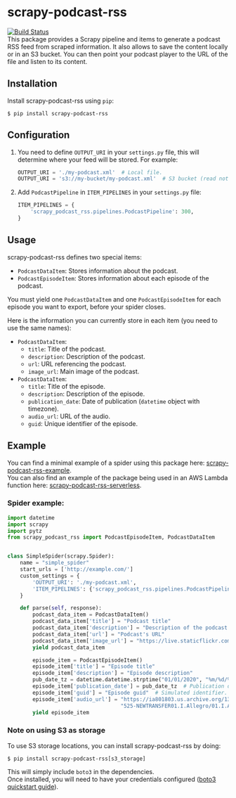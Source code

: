 # scrapy-podcast-rss
[![Build Status](https://travis-ci.org/igarizio/scrapy-podcast-rss.svg?branch=master)](https://travis-ci.org/igarizio/scrapy-podcast-rss)  
This package provides a Scrapy pipeline and items to generate a podcast RSS feed 
from scraped information. It also allows to save the content locally or in an S3 
bucket. You can then point your podcast player to the URL of the file and 
listen to its content.

## Installation
Install scrapy-podcast-rss using ``pip``:
```console
$ pip install scrapy-podcast-rss
```

## Configuration
1. You need to define ``OUTPUT_URI`` in your ``settings.py`` file, this will
determine where your feed will be stored. For example:
    ```python
    OUTPUT_URI = './my-podcast.xml'  # Local file.
    OUTPUT_URI = 's3://my-bucket/my-podcast.xml'  # S3 bucket (read note on S3 storage).
    ```
2. Add ``PodcastPipeline`` in ``ITEM_PIPELINES`` in your ``settings.py`` file:
    ```python
    ITEM_PIPELINES = {
        'scrapy_podcast_rss.pipelines.PodcastPipeline': 300,
    }
    ```
   
## Usage
scrapy-podcast-rss defines two special items:
* ``PodcastDataItem``: Stores information about the podcast.
* ``PodcastEpisodeItem``: Stores information about each episode of the podcast.

You must yield one ``PodcastDataItem`` and one ``PodcastEpisodeItem`` for each
episode you want to export, before your spider closes.

Here is the information you can currently store in each item (you need to use
the same names):
* ``PodcastDataItem``:
    * ``title``: Title of the podcast.
    * ``description``: Description of the podcast.
    * ``url``: URL referencing the podcast.
    * ``image_url``: Main image of the podcast.
* ``PodcastDataItem``:
    * ``title``: Title of the episode.
    * ``description``: Description of the episode.
    * ``publication_date``: Date of publication (``datetime`` object with timezone).
    * ``audio_url``: URL of the audio.
    * ``guid``: Unique identifier of the episode.
    
## Example
You can find a minimal example of a spider using this package here: 
[scrapy-podcast-rss-example](https://github.com/igarizio/scrapy-podcast-rss-example).  
You can also find an example of the package being used in an AWS Lambda function here: [scrapy-podcast-rss-serverless](https://github.com/igarizio/scrapy-podcast-rss-serverless).

### Spider example:
```python
import datetime
import scrapy
import pytz
from scrapy_podcast_rss import PodcastEpisodeItem, PodcastDataItem


class SimpleSpider(scrapy.Spider):
    name = "simple_spider"
    start_urls = ['http://example.com/']
    custom_settings = {
        'OUTPUT_URI': './my-podcast.xml',
        'ITEM_PIPELINES': {'scrapy_podcast_rss.pipelines.PodcastPipeline': 300, }
    }

    def parse(self, response):
        podcast_data_item = PodcastDataItem()
        podcast_data_item['title'] = "Podcast title"
        podcast_data_item['description'] = "Description of the podcast."
        podcast_data_item['url'] = "Podcast's URL"
        podcast_data_item['image_url'] = "https://live.staticflickr.com/4211/35400224382_9edcb984e5_c.jpg"  # Sample image
        yield podcast_data_item

        episode_item = PodcastEpisodeItem()
        episode_item['title'] = "Episode title"
        episode_item['description'] = "Episode description"
        pub_date_tz = datetime.datetime.strptime("01/01/2020", "%m/%d/%Y").replace(tzinfo=pytz.UTC)
        episode_item['publication_date'] = pub_date_tz  # Publication date NEEDS to have a TIME ZONE.
        episode_item['guid'] = "Episode guid"  # Simulated identifier.
        episode_item['audio_url'] = "https://ia801803.us.archive.org/13/items/MOZARTSerenadeEineKleineNachtmusikK." \
                                    "525-NEWTRANSFER01.I.Allegro/01.I.Allegro.mp3 "  # Sample audio url.
        yield episode_item
```

### Note on using S3 as storage
To use S3 storage locations, you can install scrapy-podcast-rss by doing:
```console
$ pip install scrapy-podcast-rss[s3_storage]
```
This will simply include ``boto3`` in the dependencies.  
Once installed, you will need to have your credentials configured
([boto3 quickstart guide](https://boto3.amazonaws.com/v1/documentation/api/latest/guide/quickstart.html)).
